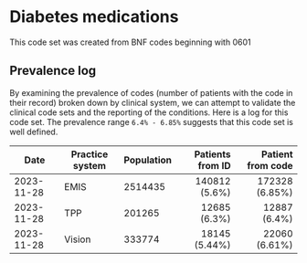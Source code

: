 # Diabetes medications

This code set was created from BNF codes beginning with 0601

## Prevalence log

By examining the prevalence of codes (number of patients with the code in their record) broken down by clinical system, we can attempt to validate the clinical code sets and the reporting of the conditions. Here is a log for this code set. The prevalence range `6.4% - 6.85%` suggests that this code set is well defined. 

| Date       | Practice system | Population | Patients from ID | Patient from code |
| ---------- | --------------- | ---------- | ---------------: | ----------------: |
| 2023-11-28 | EMIS | 2514435 | 140812 (5.6%) | 172328 (6.85%) | 
| 2023-11-28 | TPP | 201265 | 12685 (6.3%) | 12887 (6.4%) | 
| 2023-11-28 | Vision | 333774 | 18145 (5.44%) | 22060 (6.61%) | 
